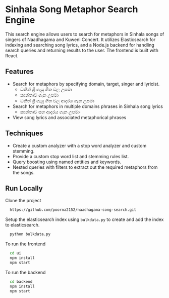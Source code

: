 
# Sinhala Song Metaphor Search Engine

This search engine allows users to search for metaphors in Sinhala songs of singers of Naadhagama and Kuweni Concert. It utilizes Elasticsearch for indexing and searching song lyrics, and a Node.js backend for handling search queries and returning results to the user. The frontend is built with React.




## Features

- Search for metaphors by specifying domain, target, singer and lyricist.
  - ධනිත් ශ්‍රී ගැයූ ගීත වල උපමා
  - කාන්තාව ගැන උපමා
  - ධනිත් ශ්‍රී ගැයූ ගීත වල ආදරය ගැන උපමා
- Search for metaphors in multiple domains phrases in Sinhala song lyrics
  - කාන්තාව සහ ආදරය ගැන උපමා
- View song lyrics and associated metaphorical phrases


## Techniques

- Create a custom analyzer with a stop word analyzer and custom stemming.
- Provide a custom stop word list and stemming rules list. 
- Query boosting using named entities and keywords.
- Nested queries with filters to extract out the required metaphors from the songs.


## Run Locally

Clone the project

```bash
  https://github.com/poorna2152/naadhagama-song-search.git
```

Setup the elasticsearch index using `bulkdata.py` to create and add the index to elasticsearch.

```bash
  python bulkdata.py
```

To run the frontend

```bash
  cd ui
  npm install
  npm start
```

To run the backend

```bash
  cd backend
  npm install
  npm start
```

